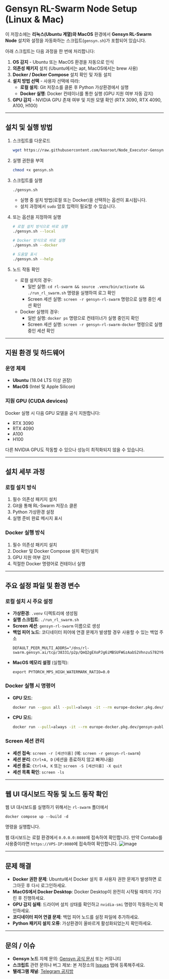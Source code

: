# Gensyn RL-Swarm Node Setup (Linux & Mac)

이 저장소에는 **리눅스(Ubuntu 계열)와 MacOS** 환경에서 **Gensyn RL-Swarm Node** 설치와 설정을 자동화하는 스크립트(`gensyn.sh`)가 포함되어 있습니다.

아래 스크립트는 다음 과정을 한 번에 처리합니다:

1. **OS 감지** - Ubuntu 또는 MacOS 환경을 자동으로 인식
2. **의존성 패키지** 설치 (Ubuntu에서는 apt, MacOS에서는 brew 사용)
3. **Docker / Docker Compose** 설치 확인 및 자동 설치
4. **설치 방법 선택** - 사용자 선택에 따라:
   - **로컬 설치**: Git 저장소를 클론 후 Python 가상환경에서 실행
   - **Docker 실행**: Docker 컨테이너를 통한 실행 (GPU 지원 여부 자동 감지)
5. **GPU 감지** - NVIDIA GPU 존재 여부 및 지원 모델 확인 (RTX 3090, RTX 4090, A100, H100)

---

## 설치 및 실행 방법

1. 스크립트를 다운로드
   ```bash
   wget https://raw.githubusercontent.com/kooroot/Node_Executor-Gensyn/refs/heads/main/gensyn.sh
   ```

2. 실행 권한을 부여
   ```bash
   chmod +x gensyn.sh
   ```

3. 스크립트를 실행
   ```bash
   ./gensyn.sh
   ```
   - 실행 중 설치 방법(로컬 또는 Docker)을 선택하는 옵션이 표시됩니다.
   - 설치 과정에서 `sudo` 암호 입력이 필요할 수 있습니다.

4. 또는 옵션을 지정하여 실행
   ```bash
   # 로컬 설치 방식으로 바로 실행
   ./gensyn.sh --local
   
   # Docker 방식으로 바로 실행
   ./gensyn.sh --docker
   
   # 도움말 표시
   ./gensyn.sh --help
   ```

5. 노드 작동 확인
   - 로컬 설치의 경우:
     - 일반 실행: `cd rl-swarm && source .venv/bin/activate && ./run_rl_swarm.sh` 명령을 실행하여 로그 확인
     - Screen 세션 실행: `screen -r gensyn-rl-swarm` 명령으로 실행 중인 세션 확인
   - Docker 실행의 경우:
     - 일반 실행: `docker ps` 명령으로 컨테이너가 실행 중인지 확인
     - Screen 세션 실행: `screen -r gensyn-rl-swarm-docker` 명령으로 실행 중인 세션 확인

---

## 지원 환경 및 하드웨어

### 운영 체제
- **Ubuntu** (18.04 LTS 이상 권장)
- **MacOS** (Intel 및 Apple Silicon)

### 지원 GPU (CUDA devices)
Docker 실행 시 다음 GPU 모델을 공식 지원합니다:
- RTX 3090
- RTX 4090
- A100
- H100

다른 NVIDIA GPU도 작동할 수 있으나 성능이 최적화되지 않을 수 있습니다.

---

## 설치 세부 과정

### 로컬 설치 방식
1. 필수 의존성 패키지 설치
2. Git을 통해 RL-Swarm 저장소 클론
3. Python 가상환경 설정
4. 실행 준비 완료 메시지 표시

### Docker 실행 방식
1. 필수 의존성 패키지 설치
2. Docker 및 Docker Compose 설치 확인/설치
3. GPU 지원 여부 감지
4. 적절한 Docker 명령어로 컨테이너 실행

---

## 주요 설정 파일 및 환경 변수

### 로컬 설치 시 주요 설정
- **가상환경**: `.venv` 디렉토리에 생성됨
- **실행 스크립트**: `./run_rl_swarm.sh`
- **Screen 세션**: `gensyn-rl-swarm` 이름으로 생성
- **백업 피어 노드**: 코디네이터 피어에 연결 문제가 발생할 경우 사용할 수 있는 백업 주소
  ```
  DEFAULT_PEER_MULTI_ADDRS="/dns/rl-swarm.gensyn.ai/tcp/38331/p2p/QmQ2gEXoPJg6iMBSUFWGzAabS2VhnzuS782Y637hGjfsRJ"
  ```
- **MacOS 메모리 설정** (실험적):
  ```
  export PYTORCH_MPS_HIGH_WATERMARK_RATIO=0.0
  ```

### Docker 실행 시 명령어
- **GPU 모드**:
  ```bash
  docker run --gpus all --pull=always -it --rm europe-docker.pkg.dev/gensyn-public-b7d9/public/rl-swarm:v0.0.2 ./run_hivemind_docker.sh
  ```
- **CPU 모드**:
  ```bash
  docker run --pull=always -it --rm europe-docker.pkg.dev/gensyn-public-b7d9/public/rl-swarm:v0.0.2 ./run_hivemind_docker.sh
  ```

### Screen 세션 관리
- **세션 접속**: `screen -r [세션이름]` (예: `screen -r gensyn-rl-swarm`)
- **세션 분리**: `Ctrl+A, D` (세션을 종료하지 않고 빠져나옴)
- **세션 종료**: `Ctrl+A, K` 또는 `screen -S [세션이름] -X quit`
- **세션 목록 확인**: `screen -ls`

---

## 웹 UI 대시보드 작동 및 노드 동작 확인

웹 UI 대시보드를 실행하기 위해서는 `rl-swarm` 폴더에서
```
docker compose up --build -d
```
명령을 실행합니다.

웹 대시보드는 로컬 환경에서 `0.0.0.0:8080`에 접속하여 확인합니다.
만약 Contabo를 사용중이라면 `https://VPS-IP:8080`에 접속하여 확인합니다.
![image](https://github.com/user-attachments/assets/97a556e3-7f3e-462b-9a71-2cbf18ae921a)

---

## 문제 해결

- **Docker 권한 문제**: Ubuntu에서 Docker 설치 후 사용자 권한 문제가 발생하면 로그아웃 후 다시 로그인하세요.
- **MacOS에서 Docker Desktop**: Docker Desktop이 완전히 시작될 때까지 기다린 후 진행하세요.
- **GPU 감지 실패**: 드라이버 설치 상태를 확인하고 `nvidia-smi` 명령이 작동하는지 확인하세요.
- **코디네이터 피어 연결 문제**: 백업 피어 노드를 설정 파일에 추가하세요.
- **Python 패키지 설치 오류**: 가상환경이 올바르게 활성화되었는지 확인하세요.

---

## 문의 / 이슈
- **Gensyn 노드** 자체 문의: [Gensyn 공식 문서](https://gensyn.ai/docs) 또는 커뮤니티
- **스크립트** 관련 문의나 버그 제보: 본 저장소의 [Issues](../../issues) 탭에 등록해주세요.
- **텔레그램 채널**: [Telegram 공지방](https://t.me/web3_laborer)

